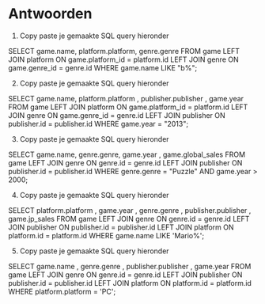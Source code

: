 # Antwoorden

1. Copy paste je gemaakte SQL query hieronder


SELECT game.name, platform.platform, genre.genre FROM game
LEFT JOIN platform ON game.platform_id = platform.id
LEFT JOIN genre ON game.genre_id = genre.id
WHERE game.name LIKE "b%";




   
2. Copy paste je gemaakte SQL query hieronder



SELECT game.name, platform.platform , publisher.publisher , game.year FROM game
LEFT JOIN platform ON game.platform_id = platform.id
LEFT JOIN genre ON game.genre_id = genre.id
LEFT JOIN publisher ON publisher.id = publisher.id
WHERE game.year = "2013";




3. Copy paste je gemaakte SQL query hieronder


SELECT game.name, genre.genre, game.year , game.global_sales FROM game
LEFT JOIN genre ON genre.id = genre.id
LEFT JOIN publisher ON publisher.id = publisher.id
WHERE genre.genre = "Puzzle"
AND game.year > 2000;




4. Copy paste je gemaakte SQL query hieronder


SELECT platform.platform , game.year , genre.genre , publisher.publisher , game.jp_sales FROM game
LEFT JOIN genre ON genre.id = genre.id
LEFT JOIN publisher ON publisher.id = publisher.id
LEFT JOIN platform ON platform.id = platform.id
WHERE game.name LIKE 'Mario%';



5. Copy paste je gemaakte SQL query hieronder
   


SELECT game.name , genre.genre , publisher.publisher , game.year FROM game
LEFT JOIN genre ON genre.id = genre.id
LEFT JOIN publisher ON publisher.id = publisher.id
LEFT JOIN platform ON platform.id = platform.id
WHERE platform.platform = 'PC';

